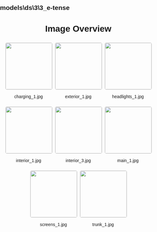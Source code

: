 ## models\ds\3\3_e-tense
<style>
    body {
        font-family: Arial, sans-serif;
        margin: 0;
        padding: 0;
    }
    .image-gallery {
        display: flex;
        flex-wrap: wrap;
        gap: 10px;
        justify-content: center;
        padding: 10px;
    }
    .image-gallery img {
        width: 150px;
        height: auto;
        border: 1px solid #ddd;
        border-radius: 5px;
    }
    .image-gallery div {
        flex: 1 1 calc(33.333% - 20px); /* Three images per row on large screens */
        max-width: 150px;
        text-align: center;
    }
    @media (max-width: 768px) {
        .image-gallery div {
            flex: 1 1 calc(50% - 20px); /* Two images per row on medium screens */
        }
    }
    @media (max-width: 480px) {
        .image-gallery div {
            flex: 1 1 100%; /* One image per row on small screens */
        }
    }
</style>
<h1 style ="text-align: center;"> Image Overview </h1> <div class="image-gallery">
<div>
<img src="https://media.evkx.net/multimedia/models/ds/3/3_e-tense/charging_1_st.jpg">
<p>charging_1.jpg</p>
</div>
<div>
<img src="https://media.evkx.net/multimedia/models/ds/3/3_e-tense/exterior_1_st.jpg">
<p>exterior_1.jpg</p>
</div>
<div>
<img src="https://media.evkx.net/multimedia/models/ds/3/3_e-tense/headlights_1_st.jpg">
<p>headlights_1.jpg</p>
</div>
<div>
<img src="https://media.evkx.net/multimedia/models/ds/3/3_e-tense/interior_1_st.jpg">
<p>interior_1.jpg</p>
</div>
<div>
<img src="https://media.evkx.net/multimedia/models/ds/3/3_e-tense/interior_3_st.jpg">
<p>interior_3.jpg</p>
</div>
<div>
<img src="https://media.evkx.net/multimedia/models/ds/3/3_e-tense/main_1_st.jpg">
<p>main_1.jpg</p>
</div>
<div>
<img src="https://media.evkx.net/multimedia/models/ds/3/3_e-tense/screens_1_st.jpg">
<p>screens_1.jpg</p>
</div>
<div>
<img src="https://media.evkx.net/multimedia/models/ds/3/3_e-tense/trunk_1_st.jpg">
<p>trunk_1.jpg</p>
</div>
</div>
